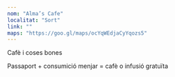 ```yaml
---
nom: "Alma’s Cafe"
localitat: "Sort"
link: ""
maps: "https://goo.gl/maps/ocYqWEdjaCyYqozs5"
---
```


Cafè i coses bones

Passaport + consumició menjar = cafè o infusió gratuïta
